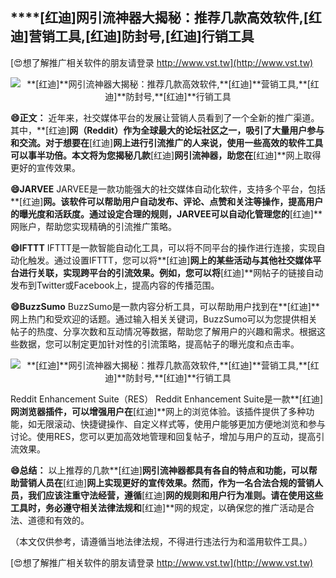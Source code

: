 ## ****[红迪]**网引流神器大揭秘：推荐几款高效软件,**[红迪]**营销工具,**[红迪]**防封号,**[红迪]**行销工具**

[😍想了解推广相关软件的朋友请登录 http://www.vst.tw](http://www.vst.tw)

 <center><img src="https://vst.tw/MP4/tuiguang/png/5.png" alt="**[红迪]**网引流神器大揭秘：推荐几款高效软件,**[红迪]**营销工具,**[红迪]**防封号,**[红迪]**行销工具"></center>

**😄正文：**
近年来，社交媒体平台的发展让营销人员看到了一个全新的推广渠道。其中，**[红迪]**网（Reddit）作为全球最大的论坛社区之一，吸引了大量用户参与和交流。对于想要在**[红迪]**网上进行引流推广的人来说，使用一些高效的软件工具可以事半功倍。本文将为您揭秘几款**[红迪]**网引流神器，助您在**[红迪]**网上取得更好的宣传效果。

**😄JARVEE**
JARVEE是一款功能强大的社交媒体自动化软件，支持多个平台，包括**[红迪]**网。该软件可以帮助用户自动发布、评论、点赞和关注等操作，提高用户的曝光度和活跃度。通过设定合理的规则，JARVEE可以自动化管理您的**[红迪]**网账户，帮助您实现精确的引流推广策略。

**😄IFTTT**
IFTTT是一款智能自动化工具，可以将不同平台的操作进行连接，实现自动化触发。通过设置IFTTT，您可以将**[红迪]**网上的某些活动与其他社交媒体平台进行关联，实现跨平台的引流效果。例如，您可以将**[红迪]**网帖子的链接自动发布到Twitter或Facebook上，提高内容的传播范围。

**😄BuzzSumo**
BuzzSumo是一款内容分析工具，可以帮助用户找到在**[红迪]**网上热门和受欢迎的话题。通过输入相关关键词，BuzzSumo可以为您提供相关帖子的热度、分享次数和互动情况等数据，帮助您了解用户的兴趣和需求。根据这些数据，您可以制定更加针对性的引流策略，提高帖子的曝光度和点击率。

 <center><img src="https://vst.tw/MP4/tuiguang/png/0.png" alt="**[红迪]**网引流神器大揭秘：推荐几款高效软件,**[红迪]**营销工具,**[红迪]**防封号,**[红迪]**行销工具"></center>

Reddit Enhancement Suite（RES）
Reddit Enhancement Suite是一款**[红迪]**网浏览器插件，可以增强用户在**[红迪]**网上的浏览体验。该插件提供了多种功能，如无限滚动、快捷键操作、自定义样式等，使用户能够更加方便地浏览和参与讨论。使用RES，您可以更加高效地管理和回复帖子，增加与用户的互动，提高引流效果。

**😄总结：**
以上推荐的几款**[红迪]**网引流神器都具有各自的特点和功能，可以帮助营销人员在**[红迪]**网上实现更好的宣传效果。然而，作为一名合法合规的营销人员，我们应该注重守法经营，遵循**[红迪]**网的规则和用户行为准则。请在使用这些工具时，务必遵守相关法律法规和**[红迪]**网的规定，以确保您的推广活动是合法、道德和有效的。

（本文仅供参考，请遵循当地法律法规，不得进行违法行为和滥用软件工具。）

[😍想了解推广相关软件的朋友请登录 http://www.vst.tw](http://www.vst.tw)



